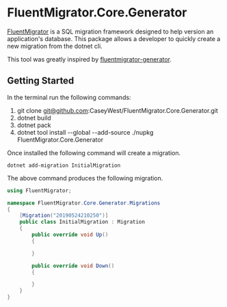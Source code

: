 # FluentMigrator.Core.Generator
[FluentMigrator](https://github.com/schambers/fluentmigrator) is a SQL migration framework designed to help version an application's database. This package allows a developer to quickly create a new migration from the dotnet cli.

This tool was greatly inspired by [fluentmigrator-generator](https://github.com/ritterim/fluentmigrator-generator).

## Getting Started
In the terminal run the following commands:
1) git clone git@github.com:CaseyWest/FluentMigrator.Core.Generator.git
2) dotnet build
3) dotnet pack
4) dotnet tool install --global --add-source ./nupkg FluentMigrator.Core.Generator

Once installed the following command will create a migration.

```console
dotnet add-migration InitialMigration
```

The above command produces the following migration.
```csharp
using FluentMigrator;

namespace FluentMigrator.Core.Generator.Migrations
{
    [Migration("20190524210250")]
    public class InitialMigration : Migration
    {
        public override void Up()
        {

        }

        public override void Down()
        {

        }
    }
}
```